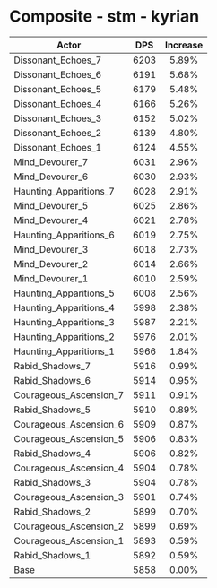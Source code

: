 # Composite - stm - kyrian
| Actor | DPS | Increase |
|---|:---:|:---:|
|Dissonant_Echoes_7|6203|5.89%|
|Dissonant_Echoes_6|6191|5.68%|
|Dissonant_Echoes_5|6179|5.48%|
|Dissonant_Echoes_4|6166|5.26%|
|Dissonant_Echoes_3|6152|5.02%|
|Dissonant_Echoes_2|6139|4.80%|
|Dissonant_Echoes_1|6124|4.55%|
|Mind_Devourer_7|6031|2.96%|
|Mind_Devourer_6|6030|2.93%|
|Haunting_Apparitions_7|6028|2.91%|
|Mind_Devourer_5|6025|2.86%|
|Mind_Devourer_4|6021|2.78%|
|Haunting_Apparitions_6|6019|2.75%|
|Mind_Devourer_3|6018|2.73%|
|Mind_Devourer_2|6014|2.66%|
|Mind_Devourer_1|6010|2.59%|
|Haunting_Apparitions_5|6008|2.56%|
|Haunting_Apparitions_4|5998|2.38%|
|Haunting_Apparitions_3|5987|2.21%|
|Haunting_Apparitions_2|5976|2.01%|
|Haunting_Apparitions_1|5966|1.84%|
|Rabid_Shadows_7|5916|0.99%|
|Rabid_Shadows_6|5914|0.95%|
|Courageous_Ascension_7|5911|0.91%|
|Rabid_Shadows_5|5910|0.89%|
|Courageous_Ascension_6|5909|0.87%|
|Courageous_Ascension_5|5906|0.83%|
|Rabid_Shadows_4|5906|0.82%|
|Courageous_Ascension_4|5904|0.78%|
|Rabid_Shadows_3|5904|0.78%|
|Courageous_Ascension_3|5901|0.74%|
|Rabid_Shadows_2|5899|0.70%|
|Courageous_Ascension_2|5899|0.69%|
|Courageous_Ascension_1|5893|0.59%|
|Rabid_Shadows_1|5892|0.59%|
|Base|5858|0.00%|
